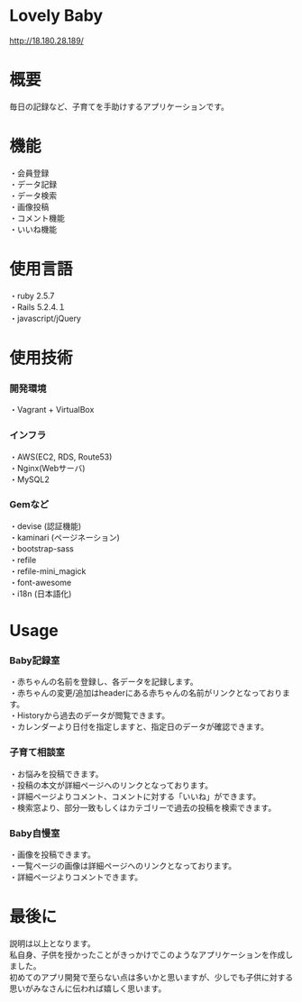 # Lovely Baby
http://18.180.28.189/
# 概要
 毎日の記録など、子育てを手助けするアプリケーションです。 
# 機能
・会員登録  
・データ記録  
・データ検索  
・画像投稿  
・コメント機能  
・いいね機能  

# 使用言語
・ruby 2.5.7  
・Rails 5.2.4.１  
・javascript/jQuery 

# 使用技術
### 開発環境
・Vagrant + VirtualBox

### インフラ
・AWS(EC2, RDS, Route53)  
・Nginx(Webサーバ)  
・MySQL2

### Gemなど
・devise (認証機能)  
・kaminari (ページネーション)  
・bootstrap-sass   
・refile  
・refile-mini_magick  
・font-awesome  
・i18n (日本語化)  
 

# Usage
### Baby記録室
・赤ちゃんの名前を登録し、各データを記録します。  
・赤ちゃんの変更/追加はheaderにある赤ちゃんの名前がリンクとなっております。  
・Historyから過去のデータが閲覧できます。  
・カレンダーより日付を指定しますと、指定日のデータが確認できます。

### 子育て相談室
・お悩みを投稿できます。  
・投稿の本文が詳細ページへのリンクとなっております。  
・詳細ページよりコメント、コメントに対する「いいね」ができます。  
・検索窓より、部分一致もしくはカテゴリーで過去の投稿を検索できます。

### Baby自慢室
・画像を投稿できます。  
・一覧ページの画像は詳細ページへのリンクとなっております。  
・詳細ページよりコメントできます。
 
# 最後に
説明は以上となります。  
私自身、子供を授かったことがきっかけでこのようなアプリケーションを作成しました。  
初めてのアプリ開発で至らない点は多いかと思いますが、少しでも子供に対する思いがみなさんに伝われば嬉しく思います。
